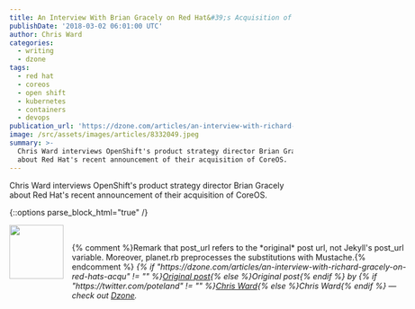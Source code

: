 ```yaml
---
title: An Interview With Brian Gracely on Red Hat&#39;s Acquisition of CoreOS...
publishDate: '2018-03-02 06:01:00 UTC'
author: Chris Ward
categories:
  - writing
  - dzone
tags:
  - red hat
  - coreos
  - open shift
  - kubernetes
  - containers
  - devops
publication_url: 'https://dzone.com/articles/an-interview-with-richard-gracely-on-red-hats-acqu'
image: /src/assets/images/articles/8332049.jpeg
summary: >-
  Chris Ward interviews OpenShift's product strategy director Brian Gracely
  about Red Hat's recent announcement of their acquisition of CoreOS.
---
```

Chris Ward interviews OpenShift's product strategy director Brian Gracely about Red Hat's recent announcement of their acquisition of CoreOS.


{::options parse_block_html="true" /}
<div class="author">
   <img src="https://www.rss-specifications.com/rss-spec-rss.gif" style="width: 96px; height: 96;">
   <span style="position: absolute; padding: 32px 15px;">{% comment %}Remark that post_url refers to the *original* post url, not Jekyll's post_url variable. Moreover, planet.rb preprocesses the substitutions with Mustache.{% endcomment %}
      <i>{% if "https://dzone.com/articles/an-interview-with-richard-gracely-on-red-hats-acqu" != "" %}<a href="https://dzone.com/articles/an-interview-with-richard-gracely-on-red-hats-acqu">Original post</a>{% else %}Original post{% endif %} by {% if "https://twitter.com/poteland" != "" %}<a href="https://twitter.com/poteland">Chris Ward</a>{% else %}Chris Ward{% endif %} &mdash; check out <a href="https://dzone.com">Dzone</a>.</i>
  </span>
</div>
